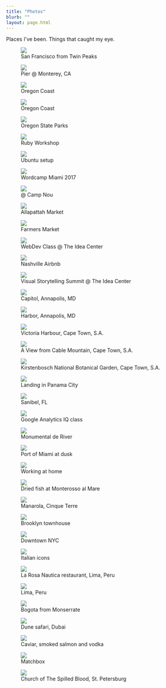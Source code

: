 ```yaml
---
title: "Photos"
blurb: ""
layout: page.html
---
```


Places I've been. Things that caught my eye.

<div class="picbox"><figure><img src="https://78.media.tumblr.com/79d8bf9c16da695df3c0c5b800322fc8/tumblr_p1otr83PXe1qz7ur9o1_540.jpg" class="profile medium"><figcaption>San Francisco from Twin Peaks</figcaption></figure></div><div class="picbox"><figure><img src="https://78.media.tumblr.com/f527d93a0703ac9e6f85b8d895115ef7/tumblr_p1otr83PXe1qz7ur9o2_540.jpg" class="profile medium"><figcaption>Pier @ Monterey, CA</figcaption></figure></div><div class="picbox"><figure><img src="https://78.media.tumblr.com/0662673ad5c4287868a675ee7797d246/tumblr_p1otr83PXe1qz7ur9o3_540.jpg" class="profile medium"><figcaption>Oregon Coast</figcaption></figure></div><div class="picbox"><figure><img src="https://78.media.tumblr.com/9a8278fa73baea1e4e0c5a2091aaf72a/tumblr_p1otr83PXe1qz7ur9o4_540.jpg" class="profile medium"><figcaption>Oregon Coast</figcaption></figure></div><div class="picbox"><figure><img src="https://78.media.tumblr.com/c80ba1036b4d86e41d676ce20c86f16d/tumblr_p1otr83PXe1qz7ur9o5_540.jpg" class="profile medium"><figcaption>Oregon State Parks</figcaption></figure></div><div class="picbox"><figure><img src="http://68.media.tumblr.com/d93b8a4f6509ca49f26359464381063c/tumblr_ourbmw8Fw91qz7ur9o1_1280.jpg" class="profile medium"><figcaption>Ruby Workshop</figcaption></figure></div><div class="picbox"><figure><img src="https://68.media.tumblr.com/a3b53c16f75cd9912bbfa2fa77312df9/tumblr_oqqkduUrGA1qz7ur9o1_540.jpg" class="profile medium"><figcaption>Ubuntu setup</figcaption></figure></div><div class="picbox"><figure><img src="https://68.media.tumblr.com/df1c1a84a06bc5bd536324365796c421/tumblr_oqqkduUrGA1qz7ur9o2_540.jpg" class="profile medium"><figcaption>Wordcamp Miami 2017</figcaption></figure></div><div class="picbox"><figure><img src="https://68.media.tumblr.com/9f6f1e5460a46f4a7fa8c098dc5640d3/tumblr_on36eqLWVA1qz7ur9o1_540.jpg" class="profile medium"><figcaption>@ Camp Nou</figcaption></figure></div><div class="picbox"><figure><img src="http://68.media.tumblr.com/5ae4e48cb4be677dc5bda32528a9a8b5/tumblr_okx0y9sHVK1qz7ur9o1_1280.jpg" class="profile medium"><figcaption>Allapattah Market</figcaption></figure></div><div class="picbox"><figure><img src="../img/farmersmkt.JPG" class="profile medium"><figcaption>Farmers Market</figcaption></figure></div><div class="picbox"><figure><img src="http://68.media.tumblr.com/44135b2999959d30ee7ddb8196d01ab0/tumblr_oie5odPDhZ1qz7ur9o1_540.jpg" class="profile medium"><figcaption>WebDev Class @ The Idea Center</figcaption></figure></div><div class="picbox"><figure><img src="http://68.media.tumblr.com/d52e9230b212ff22ff2cb3f4b59a200f/tumblr_oie9x9g1061qz7ur9o1_540.jpg" class="profile medium"><figcaption>Nashville Airbnb</figcaption></figure></div><div class="picbox"><figure><img src="http://66.media.tumblr.com/3a9fce7081e44f1fbafab7adc6051f10/tumblr_ofv7d2aqfP1qz7ur9o3_540.jpg" class="profile medium"><figcaption>Visual Storytelling Summit @ The Idea Center</figcaption></figure></div><div class="picbox"><figure><img src="http://66.media.tumblr.com/5b1ff46184c72d8eb99ce41e13953bc1/tumblr_ofv7d2aqfP1qz7ur9o2_540.jpg" class="profile medium"><figcaption>Capitol, Annapolis, MD</figcaption></figure></div><div class="picbox"><figure><img src="http://66.media.tumblr.com/6cee5295e83e548ece49d8408c31e99f/tumblr_ofv7d2aqfP1qz7ur9o1_540.jpg" class="profile medium"><figcaption>Harbor, Annapolis, MD</figcaption></figure></div><div class="picbox"><figure><img src="https://66.media.tumblr.com/e6ff9ef974df18f3a113f66e47712e78/tumblr_oglmtiCMFC1qz7ur9o3_540.jpg" class="profile medium"><figcaption>Victoria Harbour, Cape Town, S.A.</figcaption></figure></div><div class="picbox"><figure><img src="https://66.media.tumblr.com/45f36847571c0eb162aec8feddffebf3/tumblr_oglmtiCMFC1qz7ur9o2_540.jpg" class="profile medium"><figcaption>A View from Cable Mountain, Cape Town, S.A.</figcaption></figure></div><div class="picbox"><figure><img src="https://66.media.tumblr.com/d0271e19ddb02135a8f57f383816b994/tumblr_oglmtiCMFC1qz7ur9o1_540.jpg" class="profile medium"><figcaption>Kirstenbosch National Botanical Garden, Cape Town, S.A.</figcaption></figure></div><div class="picbox"><figure><img src="http://66.media.tumblr.com/bb52a98d00fc300a5d011cfaa7d1cf14/tumblr_ocy7coAtdY1qz7ur9o1_540.jpg" class="profile medium"><figcaption>Landing in Panama City</figcaption></figure></div><div class="picbox"><figure><img src="http://66.media.tumblr.com/84c510905100c38d2d5b28b5a5332ea0/tumblr_occ8msLjaF1qz7ur9o1_540.jpg" class="profile medium"><figcaption>Sanibel, FL</figcaption></figure></div><div class="picbox"><figure><img src="https://66.media.tumblr.com/048db88744dcc7f30127ae3ccae3ce66/tumblr_obzbaq5C0Z1qz7ur9o1_540.jpg" class="profile medium"><figcaption>Google Analytics IQ class</figcaption></figure></div><div class="picbox"><figure><img src="https://66.media.tumblr.com/8647cda79e25754c8e47d01a8cfd4d97/tumblr_obzannm7fP1qz7ur9o1_540.jpg" class="profile medium"><figcaption>Monumental de River</figcaption></figure></div><div class="picbox"><figure><img src="http://66.media.tumblr.com/3453ff27919cf46b7955e28f71c254c4/tumblr_obza4vDzSq1qz7ur9o1_540.jpg" class="profile medium"><figcaption>Port of Miami at dusk</figcaption></figure></div><div class="picbox"><figure><img src="http://66.media.tumblr.com/4a096d78507ad9616c947ff35e449b17/tumblr_obza4vDzSq1qz7ur9o2_540.jpg" class="profile medium"><figcaption>Working at home</figcaption></figure></div><div class="picbox"><figure><img src="http://66.media.tumblr.com/56efe0813e644376afa7802807d3b24e/tumblr_nx1zvtPaxq1qz7ur9o3_540.jpg" class="profile medium"><figcaption>Dried fish at Monterosso al Mare</figcaption></figure></div><div class="picbox"><figure><img src="http://66.media.tumblr.com/aba0b27f9be305fdfa0a772d0f7eb397/tumblr_nx1xselzwl1qz7ur9o9_540.jpg" class="profile medium"><figcaption>Manarola, Cinque Terre</figcaption></figure></div><div class="picbox"><figure><img src="http://66.media.tumblr.com/102fee3542e5ff746f7adf20b37d3dca/tumblr_nsgn7woPjG1qz7ur9o1_540.jpg" class="profile medium"><figcaption>Brooklyn townhouse</figcaption></figure></div><div class="picbox"><figure><img src="http://66.media.tumblr.com/b3d3fff1a1857c1b03b3f6eec6ceb325/tumblr_nsgmwt1apO1qz7ur9o8_540.jpg" class="profile medium"><figcaption>Downtown NYC</figcaption></figure></div><div class="picbox"><figure><img src="http://66.media.tumblr.com/09784396750c3cdfab2cb0d5379f2160/tumblr_nogpcm9V3V1qz7ur9o7_540.jpg" class="profile medium"><figcaption>Italian icons</figcaption></figure></div><div class="picbox"><figure><img src="http://66.media.tumblr.com/9439de5a70d9c47640a63d76f335eb98/tumblr_nplc2hPYSe1qz7ur9o3_540.jpg" class="profile medium"><figcaption>La Rosa Nautica restaurant, Lima, Peru</figcaption></figure></div><div class="picbox"><figure><img src="http://66.media.tumblr.com/775dcedf9a0785b9374ab8d5c3e4706e/tumblr_nplc2hPYSe1qz7ur9o4_540.jpg" class="profile medium"><figcaption>Lima, Peru</figcaption></figure></div><div class="picbox"><figure><img src="http://68.media.tumblr.com/9245d7420ec6e64cc74bfa89e38e9b46/tumblr_nmnn7lm1sF1qz7ur9o1_540.jpg" class="profile medium"><figcaption>Bogota from Monserrate</figcaption></figure></div><div class="picbox"><figure><img src="https://66.media.tumblr.com/e02e25a8b1e9d05a6eb062bede48ed93/tumblr_nmap6sWgT21qz7ur9o1_540.jpg" class="profile medium"><figcaption>Dune safari, Dubai</figcaption></figure></div><div class="picbox"><figure><img src="http://66.media.tumblr.com/828a74b77b6cbb1fa7ba1b81f01a76a8/tumblr_njsc54cAVW1qz7ur9o1_540.jpg" class="profile medium"><figcaption>Caviar, smoked salmon and vodka</figcaption></figure></div><div class="picbox"><figure><img src="http://68.media.tumblr.com/bb7fe01f3c9f38009ac143a31714ffd4/tumblr_njsbfyVTKX1qz7ur9o1_540.jpg" class="profile medium"><figcaption>Matchbox</figcaption></figure></div><div class="picbox"><figure><img src="http://66.media.tumblr.com/6d87d638dd85e5becce7b7b1634479cd/tumblr_njsbemErgw1qz7ur9o1_540.jpg" class="profile medium"><figcaption>Church of The Spilled Blood, St. Petersburg</figcaption></figure></div>
<br />
